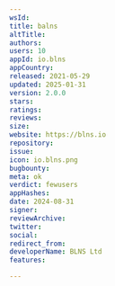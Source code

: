 ```yaml
---
wsId: 
title: balns
altTitle: 
authors: 
users: 10
appId: io.blns
appCountry: 
released: 2021-05-29
updated: 2025-01-31
version: 2.0.0
stars: 
ratings: 
reviews: 
size: 
website: https://blns.io
repository: 
issue: 
icon: io.blns.png
bugbounty: 
meta: ok
verdict: fewusers
appHashes: 
date: 2024-08-31
signer: 
reviewArchive: 
twitter: 
social: 
redirect_from: 
developerName: BLNS Ltd
features: 

---
```


